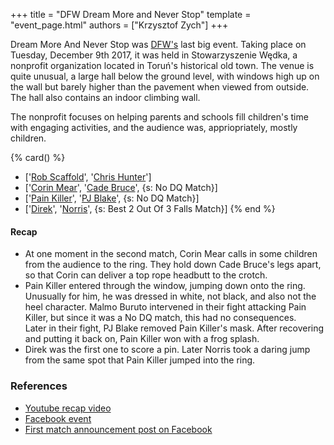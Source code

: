 +++
title = "DFW Dream More and Never Stop"
template = "event_page.html"
authors = ["Krzysztof Zych"]
+++

Dream More And Never Stop was [DFW's](@/o/dfw.md) last big event. Taking place on Tuesday, December 9th 2017, it was held in Stowarzyszenie Wędka, a nonprofit organization located in Toruń's historical old town. The venue is quite unusual, a large hall below the ground level, with windows high up on the wall but barely higher than the pavement when viewed from outside. The hall also contains an indoor climbing wall.

The nonprofit focuses on helping parents and schools fill children's time with engaging activities, and the audience was, appriopriately, mostly children.

{% card() %}
- ['[Rob Scaffold](@/w/rob-scaffold.md)', '[Chris Hunter](@/w/chris-hunter.md)']
- ['[Corin Mear](@/w/corin-mear.md)', '[Cade Bruce](@/w/mister-z.md)', {s: No DQ Match}]
- ['[Pain Killer](@/w/pain-killer.md)', '[PJ Blake](@/w/pj-blake.md)', {s: No DQ Match}]
- ['[Direk](@/w/direk.md)', '[Norris](@/w/isnorr.md)', {s: Best 2 Out Of 3 Falls Match}]
{% end %}

#### Recap

* At one moment in the second match, Corin Mear calls in some children from the audience to the ring. They hold down Cade Bruce's legs apart, so that Corin can deliver a top rope headbutt to the crotch.
* Pain Killer entered through the window, jumping down onto the ring. Unusually for him, he was dressed in white, not black, and also not the heel character. Malmo Buruto intervened in their fight attacking Pain Killer, but since it was a No DQ match, this had no consequences. \
  Later in their fight, PJ Blake removed Pain Killer's mask. After recovering and putting it back on, Pain Killer won with a frog splash.
* Direk was the first one to score a pin. Later Norris took a daring jump from the same spot that Pain Killer jumped into the ring.

### References

* [Youtube recap video](https://www.youtube.com/watch?v=PRN9u_X8tj4)
* [Facebook event](https://www.facebook.com/events/568143546868938/)
* [First match announcement post on Facebook](https://www.facebook.com/DreamFactoryWrestling/posts/pfbid0mJwA33vrXYm6tJZNtzVxyWckLyUdnmzN1fkz3JYCi1DReREAUbAdW5qQdkjju85Jl)

